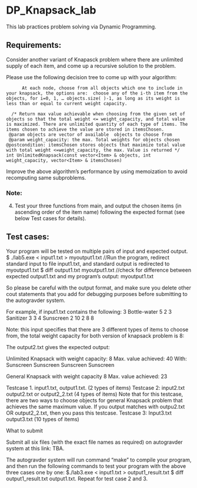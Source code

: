 # DP_Knapsack_lab

This lab practices problem solving via Dynamic Programming.
 


## Requirements:

Consider another variant of Knapasck problem where there are unlimited supply of each item, and come up a recursive solution to the problem. 

   Please use the following decision tree to come up with your algorithm: 
```
      At each node, choose from all objects which one to include in your knapsack, the options are:  choose any of the i-th item from the objects, for i=0, 1, … objects.size( )-1, as long as its weight is less than or equal to current weight capacity.
```
``` 
  /* Return max value achievable when choosing from the given set of objects so that the total weight <= weight_capacity, and total value is maximized. There are unlimited quantity of each type of items. The items chosen to achieve the value are stored in itemsChosen. 
 @param objects are vector of available  objects to choose from 
 @param weight_capacity: the max. Total weights for objects chosen    
@postcondition: itemsChosen stores objects that maximize total value with total weight <=weight_capacity, the max. Value is returned */
int UnlimitedKnapsack(const vector<Item> & objects, int weight_capacity, vector<Item> & itemsChosen)
```

Improve the above algorithm’s performance by using memoization to avoid recomputing same subproblems. 

### Note: 


4.  Test your three functions from main, and output the chosen items (in ascending order of the item name) following the expected format (see below Test cases for details).
   


## Test cases:

 Your program will be tested on multiple pairs of input and expected output. 
  $ ./lab5.exe < input1.txt > myoutput1.txt  //Run the program, redirect standard input to file input1.txt, and standard output is redirected to myoutput1.txt 
  $ diff output1.txt myoutput1.txt   //check for difference between expected output1.txt and my program’s output: myoutput1.txt 
 
So please be careful with the output format, and make sure you delete other cout statements that you add for debugging purposes before submitting to the autogravder system.

For example,  if input1.txt contains the following: 
3
Bottle-water 5 2 3 
Sanitizer 3 3 4
Sunscreen 2 10 2 
8
8

Note: this input specifies that there are 3 different types of items to choose from, the total weight capacity for both version of knapsack problem is 8: 


The output2.txt gives the expected output:

Unlimited Knapsack with weight capacity: 8
Max. value achieved: 40
With: Sunscreen Sunscreen Sunscreen Sunscreen 

General Knapsack with weight capacity 8
Max. value achieved: 23


Testcase 1.  input1.txt, output1.txt.  (2 types of items) 
Testcase 2: input2.txt output2.txt  or output2_2.txt  (4 types of items) 
  Note that for this testcase, there are two ways to choose objects for general Knapsack problem that achieves the same maximum value. If you output matches with outpu2.txt OR output2_2.txt, then you pass this testcase. 
Testcase 3: Input3.txt output3.txt  (10 types of items)

What to submit 

Submit all six files (with the exact file names as required) on autogravder system at this link: TBA.

The autogravder system will run command “make” to compile your program, and then run the following commands to test your program with the above three cases one by one: 
$./lab3.exe < input1.txt > output1_result.txt 
$ diff output1_result.txt output1.txt. 
Repeat for test case 2 and 3. 
